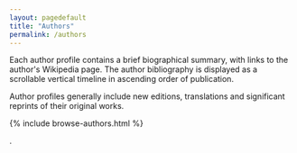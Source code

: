 ```yaml
---
layout: pagedefault
title: "Authors"
permalink: /authors
---
```


Each author profile contains a brief biographical summary, with links to the author's Wikipedia page. The author bibliography is displayed as a scrollable vertical timeline in ascending order of publication.

Author profiles generally include new editions, translations and significant reprints of their original works.

<div class="authors">
{% include browse-authors.html %}
</div>


.
